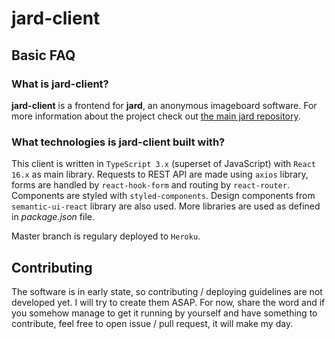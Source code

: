 # jard-client
## Basic FAQ
### What is jard-client?
**jard-client** is a frontend for **jard**, an anonymous imageboard software. For more information about the project check out [the main jard repository](https://github.com/njuro/jard).

### What technologies is jard-client built with?
This client is written in `TypeScript 3.x` (superset of JavaScript) with `React 16.x` as main library. Requests to REST API are made using `axios` library, forms are handled by `react-hook-form` and routing by `react-router`. Components are styled with `styled-components`. Design components from `semantic-ui-react` library are also used. More libraries are used as defined in *package.json* file.

Master branch is regulary deployed to `Heroku`.

## Contributing
The software is in early state, so contributing / deploying guidelines are not developed yet. I will try to create them ASAP. For now, share the word and if you somehow manage to get it running by yourself and have something to contribute, feel free to open issue / pull request, it will make my day.
